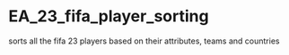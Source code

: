# EA_23_fifa_player_sorting
sorts all the fifa 23 players based on their attributes, teams and countries
